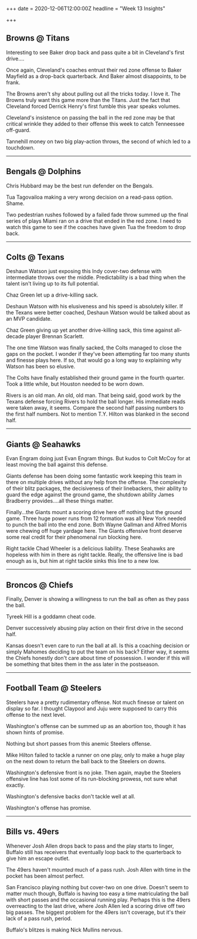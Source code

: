 +++
date = 2020-12-06T12:00:00Z
headline = "Week 13 Insights"

+++
## Browns @ Titans

Interesting to see Baker drop back and pass quite a bit in Cleveland's first drive....

Once again, Cleveland's coaches entrust their red zone offense to Baker Mayfield as a drop-back quarterback. And Baker almost disappoints, to be frank.

The Browns aren't shy about pulling out all the tricks today. I love it. The Browns truly want this game more than the Titans. Just the fact that Cleveland forced Derrick Henry's first fumble this year speaks volumes.

Cleveland's insistence on passing the ball in the red zone may be that critical wrinkle they added to their offense this week to catch Tenneessee off-guard.

Tannehill money on two big play-action throws, the second of which led to a touchdown.

***

## Bengals @ Dolphins

Chris Hubbard may be the best run defender on the Bengals.

Tua Tagovailoa making a very wrong decision on a read-pass option. Shame.

Two pedestrian rushes followed by a failed fade throw summed up the final series of plays Miami ran on a drive that ended in the red zone. I need to watch this game to see if the coaches have given Tua the freedom to drop back.

***

## Colts @ Texans

Deshaun Watson just exposing this Indy cover-two defense with intermediate throws over the middle. Predictability is a bad thing when the talent isn't living up to its full potential.

Chaz Green let up a drive-killing sack.

Deshaun Watson with his elusiveness and his speed is absolutely killer. If the Texans were better coached, Deshaun Watson would be talked about as an MVP candidate.

Chaz Green giving up yet another drive-killing sack, this time against all-decade player Brennan Scarlett.

The one time Watson was finally sacked, the Colts managed to close the gaps on the pocket. I wonder if they've been attempting far too many stunts and finesse plays here. If so, that would go a long way to explaining why Watson has been so elusive.

The Colts have finally established their ground game in the fourth quarter. Took a little while, but Houston needed to be worn down.

Rivers is an old man. An old, old man. That being said, good work by the Texans defense forcing Rivers to hold the ball longer. His immediate reads were taken away, it seems. Compare the second half passing numbers to the first half numbers.  Not to mention T.Y. Hilton was blanked in the second half.

***

## Giants @ Seahawks

Evan Engram doing just Evan Engram things. But kudos to Colt McCoy for at least moving the ball against this defense.

Giants defense has been doing some fantastic work keeping this team in there on multiple drives without any help from the offense. The complexity of their blitz packages, the decisiveness of their linebackers, their ability to guard the edge against the ground game, the shutdown ability James Bradberry provides....all these things matter.

Finally...the Giants mount a scoring drive here off nothing but the ground game. Three huge power runs from 12 formation was all New York needed to punch the ball into the end zone. Both Wayne Gallman and Alfred Morris were chewing off huge yardage here. The Giants offensive front deserve some real credit for their phenomenal run blocking here.

Right tackle Chad Wheeler is a delicious liability. These Seahawks are hopeless with him in there as right tackle. Really, the offensive line is bad enough as is, but him at right tackle sinks this line to a new low.

***

## Broncos @ Chiefs

Finally, Denver is showing a willingness to run the ball as often as they pass the ball.

Tyreek Hill is a goddamn cheat code.

Denver successively abusing play action on their first drive in the second half.

Kansas doesn't even care to run the ball at all. Is this a coaching decision or simply Mahomes deciding to put the team on his back? Either way, it seems the Chiefs honestly don't care about time of possession. I wonder if this will be something that bites them in the ass later in the postseason.

***

## Football Team @ Steelers

Steelers have a pretty rudimentary offense. Not much finesse or talent on display so far. I thought Claypool and Juju were supposed to carry this offense to the next level.

Washington's offense can be summed up as an abortion too, though it has shown hints of promise.

Nothing but short passes from this anemic Steelers offense.

Mike Hilton failed to tackle a runner on one play, only to make a huge play on the next down to return the ball back to the Steelers on downs.

Washington's defensive front is no joke. Then again, maybe the Steelers offensive line has lost some of its run-blocking prowess, not sure what exactly.

Washington's defensive backs don't tackle well at all.

Washington's offense has promise.

***

## Bills vs. 49ers

Whenever Josh Allen drops back to pass and the play starts to linger, Buffalo still has receivers that eventually loop back to the quarterback to give him an escape outlet. 

The 49ers haven't mounted much of a pass rush. Josh Allen with time in the pocket has been almost perfect.

San Francisco playing nothing but cover-two on one drive. Doesn't seem to matter much though, Buffalo is having too easy a time matriculating the ball with short passes and the occasional running play. Perhaps this is the 49ers overreacting to the last drive, where Josh Allen led a scoring drive off two big passes. The biggest problem for the 49ers isn't coverage, but it's their lack of a pass rush, period.

Buffalo's blitzes is making Nick Mullins nervous.